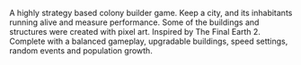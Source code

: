 A highly strategy based colony builder game. Keep a city, and its inhabitants running alive and measure performance. Some of the buildings and structures were created with pixel art. Inspired by The Final Earth 2. Complete with a balanced gameplay, upgradable buildings, speed settings, random events and population growth. 
